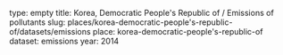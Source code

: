 type: empty
title: Korea, Democratic People's Republic of / Emissions of pollutants
slug: places/korea-democratic-people's-republic-of/datasets/emissions
place: korea-democratic-people's-republic-of
dataset: emissions
year: 2014
